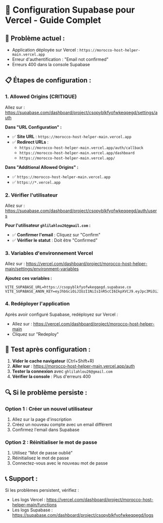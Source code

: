 # 🔧 Configuration Supabase pour Vercel - Guide Complet

## 🎯 **Problème actuel :**
- Application déployée sur Vercel : `https://morocco-host-helper-main.vercel.app`
- Erreur d'authentification : "Email not confirmed"
- Erreurs 400 dans la console Supabase

## 📋 **Étapes de configuration :**

### **1. Allowed Origins (CRITIQUE)**
Allez sur : https://supabase.com/dashboard/project/csopyblkfyofwkeqqegd/settings/auth

**Dans "URL Configuration" :**
- ✅ **Site URL** : `https://morocco-host-helper-main.vercel.app`
- ✅ **Redirect URLs** : 
  - `https://morocco-host-helper-main.vercel.app/auth/callback`
  - `https://morocco-host-helper-main.vercel.app/dashboard`
  - `https://morocco-host-helper-main.vercel.app/`

**Dans "Additional Allowed Origins" :**
- ✅ `https://morocco-host-helper-main.vercel.app`
- ✅ `https://*.vercel.app`

### **2. Vérifier l'utilisateur**
Allez sur : https://supabase.com/dashboard/project/csopyblkfyofwkeqqegd/auth/users

**Pour l'utilisateur `ghlilahlou26@gmail.com` :**
- ✅ **Confirmer l'email** : Cliquez sur "Confirm"
- ✅ **Vérifier le statut** : Doit être "Confirmed"

### **3. Variables d'environnement Vercel**
Allez sur : https://vercel.com/dashboard/project/morocco-host-helper-main/settings/environment-variables

**Ajoutez ces variables :**
```
VITE_SUPABASE_URL=https://csopyblkfyofwkeqqegd.supabase.co
VITE_SUPABASE_ANON_KEY=eyJhbGciOiJIUzI1NiIsInR5cCI6IkpXVCJ9.eyJpc3MiOiJzdXBhYmFzZSIsInJlZiI6ImNzb3B5YmxrZnlvZndrZXFxZWdkIiwicm9sZSI6ImFub24iLCJpYXQiOjE3NTM5OTkwNTQsImV4cCI6MjA2OTU3NTA1NH0.QcIqFLgD6Cg5hYu5Q4iJjvuckTVJyKo6wDd9AMEeakM
```

### **4. Redéployer l'application**
Après avoir configuré Supabase, redéployez sur Vercel :
- Allez sur : https://vercel.com/dashboard/project/morocco-host-helper-main
- Cliquez sur "Redeploy"

## 🧪 **Test après configuration :**

1. **Vider le cache navigateur** (Ctrl+Shift+R)
2. **Aller sur** : https://morocco-host-helper-main.vercel.app/auth
3. **Tester la connexion** avec `ghlilahlou26@gmail.com`
4. **Vérifier la console** : Plus d'erreurs 400

## 🔍 **Si le problème persiste :**

### **Option 1 : Créer un nouvel utilisateur**
1. Allez sur la page d'inscription
2. Créez un nouveau compte avec un email différent
3. Confirmez l'email dans Supabase

### **Option 2 : Réinitialiser le mot de passe**
1. Utilisez "Mot de passe oublié"
2. Réinitialisez le mot de passe
3. Connectez-vous avec le nouveau mot de passe

## 📞 **Support :**
Si les problèmes persistent, vérifiez :
- Les logs Vercel : https://vercel.com/dashboard/project/morocco-host-helper-main/functions
- Les logs Supabase : https://supabase.com/dashboard/project/csopyblkfyofwkeqqegd/logs

